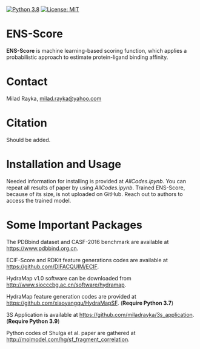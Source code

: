 [![Python 3.8](https://img.shields.io/badge/python-3.8-blue.svg)](https://www.python.org/downloads/release/python-380/)
[![License: MIT](https://img.shields.io/badge/License-MIT-yellow.svg)](https://opensource.org/licenses/MIT)

# ENS-Score
**ENS-Score** is machine learning-based scoring function, which applies a probabilistic approach to estimate protein-ligand binding affinity.

# Contact
Milad Rayka, milad.rayka@yahoo.com

# Citation
Should be added.

# Installation and Usage
Needed information for installing is provided at *AllCodes.ipynb*. You can repeat all results of paper by using *AllCodes.ipynb*. Trained ENS-Score, because of its size, is not uploaded on GitHub.
Reach out to authors to access the trained model.

# Some Important Packages

The PDBbind dataset and CASF-2016 benchmark are available at https://www.pdbbind.org.cn.

ECIF-Score and RDKit feature generations codes are available at https://github.com/DIFACQUIM/ECIF.

HydraMap v1.0 software can be downloaded from http://www.siocccbg.ac.cn/software/hydramap. 

HydraMap feature generation codes are provided at https://github.com/xiaoyangqu/HydraMapSF. (**Require Python 3.7**)

3S Application is available at https://github.com/miladrayka/3s_application. (**Require Python 3.9**) 

Python codes of Shulga et al. paper are gathered at http://molmodel.com/hg/sf_fragment_correlation. 
